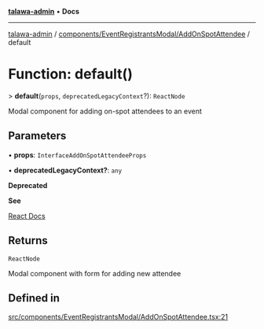 [**talawa-admin**](../../../../README.md) • **Docs**

***

[talawa-admin](../../../../modules.md) / [components/EventRegistrantsModal/AddOnSpotAttendee](../README.md) / default

# Function: default()

\> **default**(`props`, `deprecatedLegacyContext`?): `ReactNode`

Modal component for adding on-spot attendees to an event

## Parameters

• **props**: `InterfaceAddOnSpotAttendeeProps`

• **deprecatedLegacyContext?**: `any`

**Deprecated**

**See**

[React Docs](https://legacy.reactjs.org/docs/legacy-context.html#referencing-context-in-lifecycle-methods)

## Returns

`ReactNode`

Modal component with form for adding new attendee

## Defined in

[src/components/EventRegistrantsModal/AddOnSpotAttendee.tsx:21](https://github.com/PalisadoesFoundation/talawa-admin/blob/084ac7e92dede9766b77e75cf296f40165965140/src/components/EventRegistrantsModal/AddOnSpotAttendee.tsx#L21)
